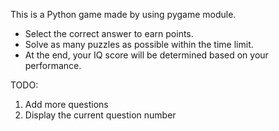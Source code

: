 This is a Python game made by using pygame module.


- Select the correct answer to earn points.
- Solve as many puzzles as possible within the time limit.
- At the end, your IQ score will be determined based on your performance.

TODO: 

1) Add more questions
2) Display the current question number
